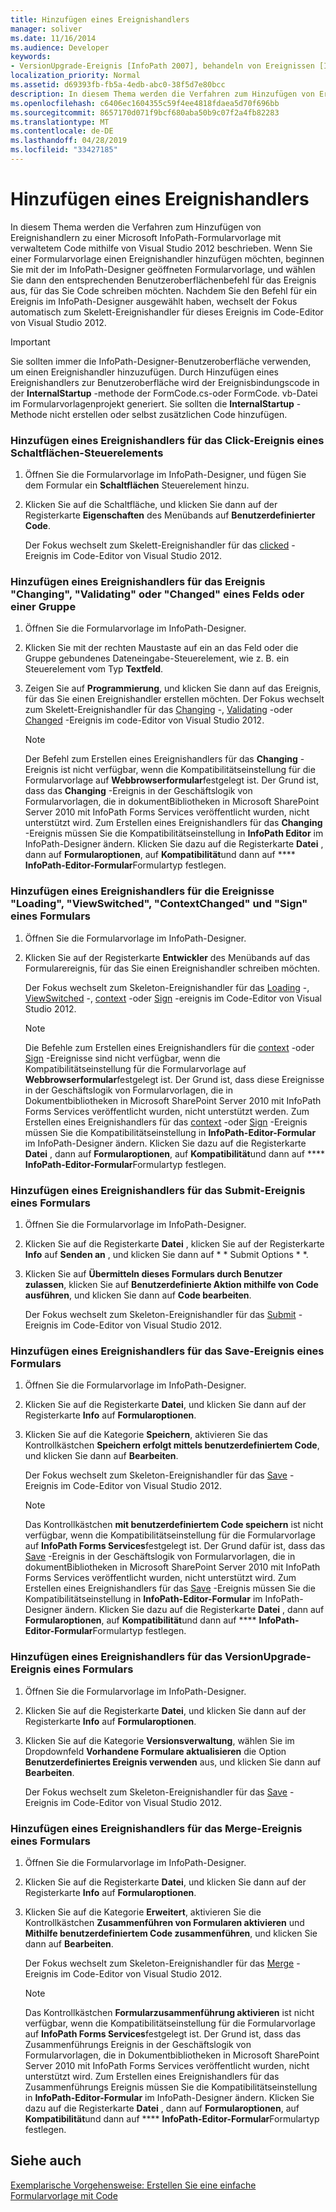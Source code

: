 ```yaml
---
title: Hinzufügen eines Ereignishandlers
manager: soliver
ms.date: 11/16/2014
ms.audience: Developer
keywords:
- VersionUpgrade-Ereignis [InfoPath 2007], behandeln von Ereignissen [InfoPath 2007], Ändern des Ereignisses [InfoPath 2007], InfoPath 2007, Hinzufügen von Ereignishandlern, Changed-Ereignis [InfoPath 2007], Context-Ereignis [InfoPath 2007], Click-Ereignis [InfoPath 2007], Ereignisse [InfoPath 2007], Hinzufügen von Ereignishandlern, Signieren eines Ereignisses [InfoPath 2007], ViewSwitched-Ereignis [InfoPath 2007], Ereignisbehandlung [InfoPath 2007], zusammenFührungs Ereignis [InfoPath 2007], Validating-Ereignis [InfoPath 2007], Ereignis senden [InfoPath 2007], Ereignis speichern [InfoPath 2007], laden Ereignis [InfoPath 2007]
localization_priority: Normal
ms.assetid: d69393fb-fb5a-4edb-abc0-38f5d7e80bcc
description: In diesem Thema werden die Verfahren zum Hinzufügen von Ereignishandlern zu einer Microsoft InfoPath-Formularvorlage mit verwaltetem Code mithilfe von Visual Studio 2012 beschrieben. Wenn Sie einer Formularvorlage einen Ereignishandler hinzufügen möchten, beginnen Sie mit der im InfoPath-Designer geöffneten Formularvorlage, und wählen Sie dann den entsprechenden Benutzeroberflächenbefehl für das Ereignis aus, für das Sie Code schreiben möchten. Nachdem Sie den Befehl für ein Ereignis im InfoPath-Designer ausgewählt haben, wechselt der Fokus automatisch zum Skelett-Ereignishandler für dieses Ereignis im Code-Editor von Visual Studio 2012.
ms.openlocfilehash: c6406ec1604355c59f4ee4818fdaea5d70f696bb
ms.sourcegitcommit: 8657170d071f9bcf680aba50b9c07f2a4fb82283
ms.translationtype: MT
ms.contentlocale: de-DE
ms.lasthandoff: 04/28/2019
ms.locfileid: "33427185"
---
```

# <a name="add-an-event-handler"></a>Hinzufügen eines Ereignishandlers

In diesem Thema werden die Verfahren zum Hinzufügen von Ereignishandlern zu einer Microsoft InfoPath-Formularvorlage mit verwaltetem Code mithilfe von Visual Studio 2012 beschrieben. Wenn Sie einer Formularvorlage einen Ereignishandler hinzufügen möchten, beginnen Sie mit der im InfoPath-Designer geöffneten Formularvorlage, und wählen Sie dann den entsprechenden Benutzeroberflächenbefehl für das Ereignis aus, für das Sie Code schreiben möchten. Nachdem Sie den Befehl für ein Ereignis im InfoPath-Designer ausgewählt haben, wechselt der Fokus automatisch zum Skelett-Ereignishandler für dieses Ereignis im Code-Editor von Visual Studio 2012.
  
> [!IMPORTANT]
> Sie sollten immer die InfoPath-Designer-Benutzeroberfläche verwenden, um einen Ereignishandler hinzuzufügen. Durch Hinzufügen eines Ereignishandlers zur Benutzeroberfläche wird der Ereignisbindungscode in der **InternalStartup** -methode der FormCode.cs-oder FormCode. vb-Datei im Formularvorlagenprojekt generiert. Sie sollten die **InternalStartup** -Methode nicht erstellen oder selbst zusätzlichen Code hinzufügen. 
  
### <a name="add-an-event-handler-for-the-click-event-of-a-button-control"></a>Hinzufügen eines Ereignishandlers für das Click-Ereignis eines Schaltflächen-Steuerelements

1. Öffnen Sie die Formularvorlage im InfoPath-Designer, und fügen Sie dem Formular ein **Schaltflächen** Steuerelement hinzu. 
    
2. Klicken Sie auf die Schaltfläche, und klicken Sie dann auf der Registerkarte **Eigenschaften** des Menübands auf **Benutzerdefinierter Code**.
    
    Der Fokus wechselt zum Skelett-Ereignishandler für das [clicked](https://msdn.microsoft.com/library/Microsoft.Office.InfoPath.ButtonEvent.Clicked.aspx) -Ereignis im Code-Editor von Visual Studio 2012. 
    
### <a name="add-an-event-handler-for-the-changing-validating-or-changed-event-of-a-field-or-group"></a>Hinzufügen eines Ereignishandlers für das Ereignis "Changing", "Validating" oder "Changed" eines Felds oder einer Gruppe

1. Öffnen Sie die Formularvorlage im InfoPath-Designer.
    
2. Klicken Sie mit der rechten Maustaste auf ein an das Feld oder die Gruppe gebundenes Dateneingabe-Steuerelement, wie z. B. ein Steuerelement vom Typ **Textfeld**. 
    
3. Zeigen Sie auf **Programmierung**, und klicken Sie dann auf das Ereignis, für das Sie einen Ereignishandler erstellen möchten. Der Fokus wechselt zum Skelett-Ereignishandler für das [Changing](https://msdn.microsoft.com/library/Microsoft.Office.InfoPath.XmlEvent.Changing.aspx) -, [Validating](https://msdn.microsoft.com/library/Microsoft.Office.InfoPath.XmlEvent.Validating.aspx) -oder [Changed](https://msdn.microsoft.com/library/Microsoft.Office.InfoPath.XmlEvent.Changed.aspx) -Ereignis im code-Editor von Visual Studio 2012. 
    
    > [!NOTE]
    > Der Befehl zum Erstellen eines Ereignishandlers für das **Changing** -Ereignis ist nicht verfügbar, wenn die Kompatibilitätseinstellung für die Formularvorlage auf **Webbrowserformular**festgelegt ist. Der Grund ist, dass das **Changing** -Ereignis in der Geschäftslogik von Formularvorlagen, die in dokumentBibliotheken in Microsoft SharePoint Server 2010 mit InfoPath Forms Services veröffentlicht wurden, nicht unterstützt wird. Zum Erstellen eines Ereignishandlers für das **Changing** -Ereignis müssen Sie die Kompatibilitätseinstellung in **InfoPath Editor** im InfoPath-Designer ändern. Klicken Sie dazu auf die Registerkarte **Datei** , dann auf **Formularoptionen**, auf **Kompatibilität**und dann auf **** **InfoPath-Editor-Formular**Formulartyp festlegen. 
  
### <a name="add-an-event-handler-for-the-loading-viewswitched-contextchanged-and-sign-events-of-a-form"></a>Hinzufügen eines Ereignishandlers für die Ereignisse "Loading", "ViewSwitched", "ContextChanged" und "Sign" eines Formulars

1. Öffnen Sie die Formularvorlage im InfoPath-Designer.
    
2. Klicken Sie auf der Registerkarte **Entwickler** des Menübands auf das Formularereignis, für das Sie einen Ereignishandler schreiben möchten. 
    
    Der Fokus wechselt zum Skeleton-Ereignishandler für das [Loading](https://msdn.microsoft.com/library/Microsoft.Office.InfoPath.FormEvents.Loading.aspx) -, [ViewSwitched](https://msdn.microsoft.com/library/Microsoft.Office.InfoPath.FormEvents.ViewSwitched.aspx) -, [context](https://msdn.microsoft.com/library/Microsoft.Office.InfoPath.FormEvents.ContextChanged.aspx) -oder [Sign](https://msdn.microsoft.com/library/Microsoft.Office.InfoPath.FormEvents.Sign.aspx) -ereignis im Code-Editor von Visual Studio 2012. 
    
    > [!NOTE]
    > Die Befehle zum Erstellen eines Ereignishandlers für die [context](https://msdn.microsoft.com/library/Microsoft.Office.InfoPath.FormEvents.ContextChanged.aspx) -oder [Sign](https://msdn.microsoft.com/library/Microsoft.Office.InfoPath.FormEvents.Sign.aspx) -Ereignisse sind nicht verfügbar, wenn die Kompatibilitätseinstellung für die Formularvorlage auf **Webbrowserformular**festgelegt ist. Der Grund ist, dass diese Ereignisse in der Geschäftslogik von Formularvorlagen, die in Dokumentbibliotheken in Microsoft SharePoint Server 2010 mit InfoPath Forms Services veröffentlicht wurden, nicht unterstützt werden. Zum Erstellen eines Ereignishandlers für das [context](https://msdn.microsoft.com/library/Microsoft.Office.InfoPath.FormEvents.ContextChanged.aspx) -oder [Sign](https://msdn.microsoft.com/library/Microsoft.Office.InfoPath.FormEvents.Sign.aspx) -Ereignis müssen Sie die Kompatibilitätseinstellung in **InfoPath-Editor-Formular** im InfoPath-Designer ändern. Klicken Sie dazu auf die Registerkarte **Datei** , dann auf **Formularoptionen**, auf **Kompatibilität**und dann auf **** **InfoPath-Editor-Formular**Formulartyp festlegen. 
  
### <a name="add-an-event-handler-for-the-submit-event-of-a-form"></a>Hinzufügen eines Ereignishandlers für das Submit-Ereignis eines Formulars

1. Öffnen Sie die Formularvorlage im InfoPath-Designer.
    
2. Klicken Sie auf die Registerkarte **Datei** , klicken Sie auf der Registerkarte **Info** auf **Senden an** , und klicken Sie dann auf * * Submit Options * *.
    
3. Klicken Sie auf **Übermitteln dieses Formulars durch Benutzer zulassen**, klicken Sie auf **Benutzerdefinierte Aktion mithilfe von Code ausführen**, und klicken Sie dann auf **Code bearbeiten**.
    
    Der Fokus wechselt zum Skeleton-Ereignishandler für das [Submit](https://msdn.microsoft.com/library/Microsoft.Office.InfoPath.FormEvents.Submit.aspx) -Ereignis im Code-Editor von Visual Studio 2012. 
    
### <a name="add-an-event-handler-for-the-save-event-of-a-form"></a>Hinzufügen eines Ereignishandlers für das Save-Ereignis eines Formulars

1. Öffnen Sie die Formularvorlage im InfoPath-Designer.
    
2. Klicken Sie auf die Registerkarte **Datei**, und klicken Sie dann auf der Registerkarte **Info** auf **Formularoptionen**. 
    
3. Klicken Sie auf die Kategorie **Speichern**, aktivieren Sie das Kontrollkästchen **Speichern erfolgt mittels benutzerdefiniertem Code**, und klicken Sie dann auf **Bearbeiten**.
    
    Der Fokus wechselt zum Skeleton-Ereignishandler für das [Save](https://msdn.microsoft.com/library/Microsoft.Office.InfoPath.FormEvents.Save.aspx) -Ereignis im Code-Editor von Visual Studio 2012. 
    
    > [!NOTE]
    > Das Kontrollkästchen **mit benutzerdefiniertem Code speichern** ist nicht verfügbar, wenn die Kompatibilitätseinstellung für die Formularvorlage auf **InfoPath Forms Services**festgelegt ist. Der Grund dafür ist, dass das [Save](https://msdn.microsoft.com/library/Microsoft.Office.InfoPath.FormEvents.Save.aspx) -Ereignis in der Geschäftslogik von Formularvorlagen, die in dokumentBibliotheken in Microsoft SharePoint Server 2010 mit InfoPath Forms Services veröffentlicht wurden, nicht unterstützt wird. Zum Erstellen eines Ereignishandlers für das [Save](https://msdn.microsoft.com/library/Microsoft.Office.InfoPath.FormEvents.Save.aspx) -Ereignis müssen Sie die Kompatibilitätseinstellung in **InfoPath-Editor-Formular** im InfoPath-Designer ändern. Klicken Sie dazu auf die Registerkarte **Datei** , dann auf **Formularoptionen**, auf **Kompatibilität**und dann auf **** **InfoPath-Editor-Formular**Formulartyp festlegen. 
  
### <a name="add-an-event-handler-for-the-versionupgrade-event-of-a-form"></a>Hinzufügen eines Ereignishandlers für das VersionUpgrade-Ereignis eines Formulars

1. Öffnen Sie die Formularvorlage im InfoPath-Designer.
    
2. Klicken Sie auf die Registerkarte **Datei**, und klicken Sie dann auf der Registerkarte **Info** auf **Formularoptionen**. 
    
3. Klicken Sie auf die Kategorie **Versionsverwaltung**, wählen Sie im Dropdownfeld **Vorhandene Formulare aktualisieren** die Option **Benutzerdefiniertes Ereignis verwenden** aus, und klicken Sie dann auf **Bearbeiten**.
    
    Der Fokus wechselt zum Skeleton-Ereignishandler für das [Save](https://msdn.microsoft.com/library/Microsoft.Office.InfoPath.FormEvents.Save.aspx) -Ereignis im Code-Editor von Visual Studio 2012. 
    
### <a name="add-an-event-handler-for-the-merge-event-of-a-form"></a>Hinzufügen eines Ereignishandlers für das Merge-Ereignis eines Formulars

1. Öffnen Sie die Formularvorlage im InfoPath-Designer.
    
2. Klicken Sie auf die Registerkarte **Datei**, und klicken Sie dann auf der Registerkarte **Info** auf **Formularoptionen**. 
    
3. Klicken Sie auf die Kategorie **Erweitert**, aktivieren Sie die Kontrollkästchen **Zusammenführen von Formularen aktivieren** und **Mithilfe benutzerdefiniertem Code zusammenführen**, und klicken Sie dann auf **Bearbeiten**.
    
    Der Fokus wechselt zum Skeleton-Ereignishandler für das [Merge](https://msdn.microsoft.com/library/Microsoft.Office.InfoPath.FormEvents.Merge.aspx) -Ereignis im Code-Editor von Visual Studio 2012. 
    
    > [!NOTE]
    > Das Kontrollkästchen **Formularzusammenführung aktivieren** ist nicht verfügbar, wenn die Kompatibilitätseinstellung für die Formularvorlage auf **InfoPath Forms Services**festgelegt ist. Der Grund ist, [](https://msdn.microsoft.com/library/Microsoft.Office.InfoPath.FormEvents.Merge.aspx) dass das Zusammenführungs Ereignis in der Geschäftslogik von Formularvorlagen, die in Dokumentbibliotheken in Microsoft SharePoint Server 2010 mit InfoPath Forms Services veröffentlicht wurden, nicht unterstützt wird. Zum Erstellen eines Ereignishandlers für [](https://msdn.microsoft.com/library/Microsoft.Office.InfoPath.FormEvents.Merge.aspx) das Zusammenführungs Ereignis müssen Sie die Kompatibilitätseinstellung in **InfoPath-Editor-Formular** im InfoPath-Designer ändern. Klicken Sie dazu auf die Registerkarte **Datei** , dann auf **Formularoptionen**, auf **Kompatibilität**und dann auf **** **InfoPath-Editor-Formular**Formulartyp festlegen. 
  
## <a name="see-also"></a>Siehe auch



[Exemplarische Vorgehensweise: Erstellen Sie eine einfache Formularvorlage mit Code](walkthrough-creating-a-basic-form-template-with-code.md)

